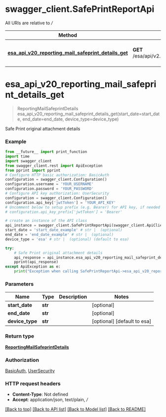 # swagger_client.SafePrintReportApi

All URIs are relative to */*

Method | HTTP request | Description
------------- | ------------- | -------------
[**esa_api_v20_reporting_mail_safeprint_details_get**](SafePrintReportApi.md#esa_api_v20_reporting_mail_safeprint_details_get) | **GET** /esa/api/v2.0/reporting/mail_safeprint_details | Safe Print original attachment details

# **esa_api_v20_reporting_mail_safeprint_details_get**
> ReportingMailSafeprintDetails esa_api_v20_reporting_mail_safeprint_details_get(start_date=start_date, end_date=end_date, device_type=device_type)

Safe Print original attachment details

### Example
```python
from __future__ import print_function
import time
import swagger_client
from swagger_client.rest import ApiException
from pprint import pprint
# Configure HTTP basic authorization: BasicAuth
configuration = swagger_client.Configuration()
configuration.username = 'YOUR_USERNAME'
configuration.password = 'YOUR_PASSWORD'
# Configure API key authorization: UserSecurity
configuration = swagger_client.Configuration()
configuration.api_key['jwtToken'] = 'YOUR_API_KEY'
# Uncomment below to setup prefix (e.g. Bearer) for API key, if needed
# configuration.api_key_prefix['jwtToken'] = 'Bearer'

# create an instance of the API class
api_instance = swagger_client.SafePrintReportApi(swagger_client.ApiClient(configuration))
start_date = 'start_date_example' # str |  (optional)
end_date = 'end_date_example' # str |  (optional)
device_type = 'esa' # str |  (optional) (default to esa)

try:
    # Safe Print original attachment details
    api_response = api_instance.esa_api_v20_reporting_mail_safeprint_details_get(start_date=start_date, end_date=end_date, device_type=device_type)
    pprint(api_response)
except ApiException as e:
    print("Exception when calling SafePrintReportApi->esa_api_v20_reporting_mail_safeprint_details_get: %s\n" % e)
```

### Parameters

Name | Type | Description  | Notes
------------- | ------------- | ------------- | -------------
 **start_date** | **str**|  | [optional] 
 **end_date** | **str**|  | [optional] 
 **device_type** | **str**|  | [optional] [default to esa]

### Return type

[**ReportingMailSafeprintDetails**](ReportingMailSafeprintDetails.md)

### Authorization

[BasicAuth](../README.md#BasicAuth), [UserSecurity](../README.md#UserSecurity)

### HTTP request headers

 - **Content-Type**: Not defined
 - **Accept**: application/json, text/plain, */*

[[Back to top]](#) [[Back to API list]](../README.md#documentation-for-api-endpoints) [[Back to Model list]](../README.md#documentation-for-models) [[Back to README]](../README.md)

